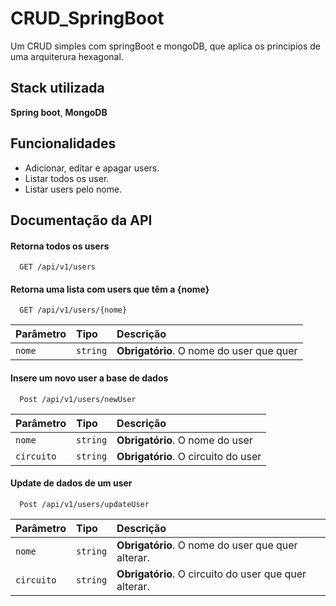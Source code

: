 # CRUD_SpringBoot

Um CRUD  simples com springBoot e mongoDB, que aplica os principios de uma arquiterura hexagonal.

## Stack utilizada

**Spring boot**, **MongoDB**


## Funcionalidades

- Adicionar, editar e apagar users.
- Listar todos os user.
- Listar users pelo nome.


## Documentação da API

#### Retorna todos os users

```http
  GET /api/v1/users
```

#### Retorna uma lista com users que têm a {nome}

```http
  GET /api/v1/users/{nome}
```

| Parâmetro   | Tipo       | Descrição                                   |
| :---------- | :--------- | :------------------------------------------ |
| `nome`      | `string` | **Obrigatório**. O nome do user que  quer |


#### Insere um novo user a base de dados

```http
  Post /api/v1/users/newUser
```

| Parâmetro   | Tipo       | Descrição                                   |
| :---------- | :--------- | :------------------------------------------ |
| `nome`      | `string` | **Obrigatório**. O nome do user  |
| `circuito`      | `string` | **Obrigatório**. O circuito do user  

#### Update de dados de um user

```http
  Post /api/v1/users/updateUser
```

| Parâmetro   | Tipo       | Descrição                                   |
| :---------- | :--------- | :------------------------------------------ |
| `nome`      | `string` | **Obrigatório**. O nome do user que  quer alterar. |
| `circuito`      | `string` | **Obrigatório**. O circuito do user que  quer alterar.

